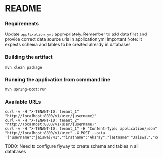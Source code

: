 # README #

### Requirements ###
Update `application.yml` appropriately.
Remember to add data first and provide correct data source urls in application.yml
Important Note: It expects schema and tables to be created already in databases


### Building the artifact ###

```
mvn clean package
```

### Running the application from command line ###

```
mvn spring-boot:run
```

### Available URLs


```
curl -v -H "X-TENANT-ID: tenant_1" "http://localhost:8800/v1/user/{username}"
curl -v -H "X-TENANT-ID: tenant_2" "http://localhost:8800/v1/user/{username}"
curl -v -H "X-TENANT-ID: tenant_1" -H "Content-Type: application/json" "http://localhost:8800/v1/user" -X POST --data '{"username":"jaiswal741","firstname":"Akshay","lastname":"Jaiswal","contactNo":"7218736656"}'
```

TODO: Need to configure flyway to create schema and tables in all databases